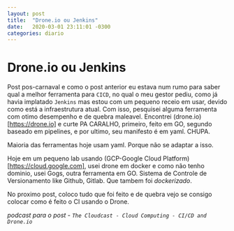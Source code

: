 ```yaml
---
layout: post
title:  "Drone.io ou Jenkins"
date:   2020-03-01 23:11:01 -0300
categories: diario
---
```


# Drone.io ou Jenkins

Post pos-carnaval e como o post anterior eu estava num rumo para saber qual a melhor ferramenta para `CICD`, no qual o meu gestor pediu, como já havia implatado `Jenkins` mas estou com um pequeno receio em usar, devido como está a infraestrutura atual. Com isso, pesquisei alguma ferramenta com otimo desempenho e de quebra maleavel. Encontrei (drone.io)[https://drone.io] e curte PA CARALHO, primeiro, feito em GO, segundo baseado em pipelines, e por ultimo, seu manifesto é em yaml. CHUPA.

Maioria das ferramentas hoje usam yaml. Porque não se adaptar a isso.

Hoje em um pequeno lab usando (GCP-Google Cloud Platform)[https://cloud.google.com], usei drone em docker e como não tenho dominio, usei Gogs, outra ferramenta em GO. Sistema de Controle de Versionamento like Github, Gitlab. Que tambem foi *dockerizado*.

No proximo post, coloco tudo que foi feito e de quebra vejo se consigo colocar como é feito o CI usando o Drone.

*podcast para o post - `The Cloudcast - Cloud Computing - CI/CD and Drone.io`*